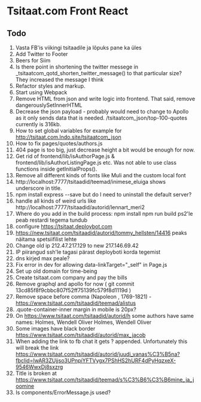 # Tsitaat.com Front React

## Todo

1. Vasta FB'is viikingi tsitaadile ja lõpuks pane ka üles
1. Add Twitter to Footer
1. Beers for Siim
1. Is there point in shortening the twitter messege in _tsitaatcom_qotd_shorten_twitter_message()
   to that particular size? They increased the message I think
1. Refactor styles and markup.
1. Start using Webpack
1. Remove HTML from json and write logic into frontend. That said, remove dangerouslySetInnerHTML
1. Decrease the json payload - probably would need to change to Apollo as it only sends data
   that is needed. /tsitaatcom_json/top-100-quotes currently is 316kb.
1. How to set global variables for example for http://tsitaat.com.lndo.site/tsitaatcom_json
1. How to fix pages/quotes/authors.js
1. 404 page is too big, just decrease height a bit would be enough for now.
1. Get rid of frontend/lib/isAuthorPage.js & frontend/lib/isAuthorListingPage.js etc.
   Was not able to use class functions inside getInitialProps().
1. Remove all different kinds of fonts like Muli and the custom local font
1. http://localhost:7777/tsitaadid/teemad/inimese_eluiga shows underscore in title.
1. npm install express --save but do I need to uninstall the default server?
1. handle all kinds of weird urls like http://localhost:7777/tsitaadid/autorid/lennart_meri2
1. Where do you add in the build process:
npm install
npm run build
ps2'le peab restardi tegema tundub
1. configure https://tsitaat.deploybot.com
1. https://new.tsitaat.com/tsitaadid/autorid/tommy_hellsten/14416 peaks näitama spetsiifilist lehte
1. Change old ip 212.47.217.129 to new 217.146.69.42
1. IP piirangud ssh'le tagasi pärast deployboti korda tegemist
1. dns kirjed max peale?
1. Fix error in dev for allowing data-linkTarget="_self" in Page.js
1. Set up old domain for time-being
1. Create tsitaat.com company and pay the bills
1. Remove graphql and apollo for now ( git commit 13cd85f8f9cbbc807f52ff75139fc579f8d1119d )
1. Remove space before comma (Napoleon , 1769-1821) - https://www.tsitaat.com/tsitaadid/teemad/alistus
1. .quote-container-inner margin in mobile is 20px?
1. On https://www.tsitaat.com/tsitaadid/autorid/h some authors have same names:
   Holmes, Wendell Oliver
   Holmes, Wendell Oliver
1. Some images have black border https://www.tsitaat.com/tsitaadid/autorid/max_jacob
1. When adding the link to fb chat it gets ? appended. Unfortunately this will break
   the link https://www.tsitaat.com/tsitaadid/autorid/juudi_vanas%C3%B5na?fbclid=IwAR3ZUjjso3UPnpiYFTVygx7PShHS2hURF4dPyHqzxeX-9546WwxDj8sxzrg
1. Title is broken at https://www.tsitaat.com/tsitaadid/teemad/s%C3%B6%C3%B6mine_ja_joomine
1. Is components/ErrorMessage.js used?
